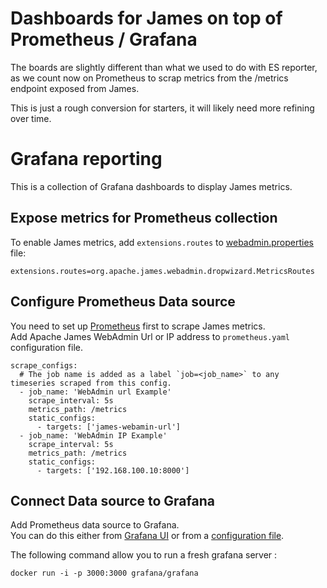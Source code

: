 # Dashboards for James on top of Prometheus / Grafana

The boards are slightly different than what we used to do with ES reporter, as we 
count now on Prometheus to scrap metrics from the /metrics endpoint exposed from James.

This is just a rough conversion for starters, it will likely need more refining over time.

# Grafana reporting

This is a collection of Grafana dashboards to display James metrics.

## Expose metrics for Prometheus collection

To enable James metrics, add ``extensions.routes`` to [webadmin.properties]( https://github.com/apache/james-project/blob/master/docs/modules/servers/pages/distributed/configure/webadmin.adoc) file:
```
extensions.routes=org.apache.james.webadmin.dropwizard.MetricsRoutes
```

## Configure Prometheus Data source
You need to set up [Prometheus](https://prometheus.io/docs/prometheus/latest/getting_started/) first to scrape James metrics.\
Add Apache James WebAdmin Url or IP address to `prometheus.yaml` configuration file.

```
scrape_configs:
  # The job name is added as a label `job=<job_name>` to any timeseries scraped from this config.
  - job_name: 'WebAdmin url Example'
    scrape_interval: 5s
    metrics_path: /metrics
    static_configs:
      - targets: ['james-webamin-url']
  - job_name: 'WebAdmin IP Example'
    scrape_interval: 5s
    metrics_path: /metrics
    static_configs:
      - targets: ['192.168.100.10:8000']      
```      
## Connect Data source to Grafana

Add Prometheus data source to Grafana.\
You can do this either from [Grafana UI](https://prometheus.io/docs/visualization/grafana/) or from a [configuration file](https://grafana.com/docs/grafana/latest/datasources/prometheus/). 

The following command allow you to run a fresh grafana server :

```
docker run -i -p 3000:3000 grafana/grafana
```